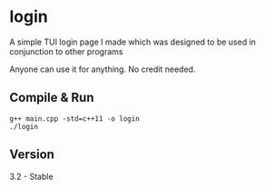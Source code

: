 # login
A simple TUI login page I made which was designed to be used in conjunction to other programs

Anyone can use it for anything.
No credit needed.

## Compile & Run

```
g++ main.cpp -std=c++11 -o login
./login
```

## Version
3.2 - Stable
